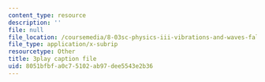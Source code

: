 ```yaml
---
content_type: resource
description: ''
file: null
file_location: /coursemedia/8-03sc-physics-iii-vibrations-and-waves-fall-2016/8051bfbfa0c75102ab97dee5543e2b36_SnNmbVH5DAM.vtt
file_type: application/x-subrip
resourcetype: Other
title: 3play caption file
uid: 8051bfbf-a0c7-5102-ab97-dee5543e2b36
---
```

